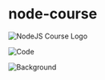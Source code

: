 # node-course


![NodeJS Course Logo](https://www.flickr.com/photos/160995442@N07/45727901774/in/photolist-2cEPs4y-iCunPZ-dz5LTZ-jsAMBi-njtL3Y-NATdHV-feUcjK-dbXGMh-rHjxW3-iDwYHW-jHJw4C-skanhd-22gBqkL-jp2zmw-irGRTg-iBPKky-DS7mio-2idNdPV-eg79Qg-pJbN6w-2gRadYf-pom7AR-Nvnabe-fzS3eq-iwSVoa-iuT7ch-isk3ux-2dbgbFm-iPjVk8-Nu4wFS-biY5Ua-irsi5t-tcAKPV-iu5G13-Nvnb8e-iLBgaU-NvnbcH-27VQvm1-iBB6z6-iszi4s-e8kEiE-2hgewHY-iQbJJN-84D8MT-q1w28V-iLXHZY-iNguMF-iDh7dY-25LEbTs-iH4XCG)

![Code](https://www.shutterstock.com/image-photo/javascript-node-js-code-314558477?id=314558477&irgwc=1&utm_medium=Affiliate&utm_campaign=el-plfi&utm_source=489458&utm_term=iso-republic-api)

![Background](https://66.media.tumblr.com/8b0350f7124235dbb7f62c642711aeb4/tumblr_oru0mmO96p1slhhf0o1_1280.jpg)